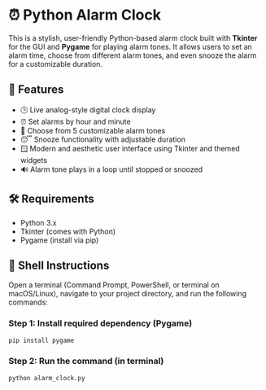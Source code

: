 # ⏰ Python Alarm Clock

This is a stylish, user-friendly Python-based alarm clock built with **Tkinter** for the GUI and **Pygame** for playing alarm tones. It allows users to set an alarm time, choose from different alarm tones, and even snooze the alarm for a customizable duration.

## 🧩 Features

- 🕒 Live analog-style digital clock display
- ⏰ Set alarms by hour and minute
- 🎵 Choose from 5 customizable alarm tones
- 😴 Snooze functionality with adjustable duration
- 🪟 Modern and aesthetic user interface using Tkinter and themed widgets
- 🔊 Alarm tone plays in a loop until stopped or snoozed

## 🛠 Requirements

- Python 3.x
- Tkinter (comes with Python)
- Pygame (install via pip)

## 🐚 Shell Instructions

Open a terminal (Command Prompt, PowerShell, or terminal on macOS/Linux), navigate to your project directory, and run the following commands:

### Step 1: Install required dependency (Pygame)

```bash
pip install pygame
```
### Step 2: Run the command (in terminal)

```bash
python alarm_clock.py
```




